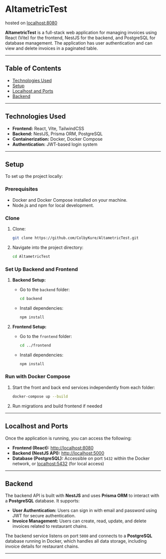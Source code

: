 # AltametricTest 

hosted on [localhost:8080](http://localhost:8080)

**AltametricTest** is a full-stack web application for managing invoices using React (Vite) for the frontend, NestJS for the backend, and PostgreSQL for database management. The application has user authentication and can view and delete invoices in a paginated table.

---

## Table of Contents

- [Technologies Used](#technologies-used)
- [Setup](#setup)
- [Localhost and Ports](#localhost-and-ports)
- [Backend](#backend)

---


## Technologies Used

- **Frontend:** React, Vite, TailwindCSS
- **Backend:** NestJS, Prisma ORM, PostgreSQL
- **Containerization:** Docker, Docker Compose
- **Authentication:** JWT-based login system

---

## Setup

To set up the project locally:

### Prerequisites

- Docker and Docker Compose installed on your machine.
- Node.js and npm for local development.

### Clone

1. Clone:
    ```bash
    git clone https://github.com/ColbyKure/AltametricTest.git
    ```

2. Navigate into the project directory:
    ```bash
    cd AltametricTest
    ```

### Set Up Backend and Frontend

1. **Backend Setup:**
   - Go to the `backend` folder:
     ```bash
     cd backend
     ```

   - Install dependencies:
     ```bash
     npm install
     ```

2. **Frontend Setup:**
   - Go to the `frontend` folder:
     ```bash
     cd ../frontend
     ```

   - Install dependencies:
     ```bash
     npm install
     ```

### Run with Docker Compose

1. Start the front and back end services independently from each folder:
    ```bash
    docker-compose up --build
    ```

1. Run migrations and build frontend if needed

---

## Localhost and Ports

Once the application is running, you can access the following:

- **Frontend (React):** [http://localhost:8080](http://localhost:8080)  
- **Backend (NestJS API):** [http://localhost:5000](http://localhost:5000)  
- **Database (PostgreSQL):** Accessible on port `5432` within the Docker network, or [localhost:5432](localhost:5432) (for local access)  

---

## Backend

The backend API is built with **NestJS** and uses **Prisma ORM** to interact with a **PostgreSQL** database. It supports:

- **User Authentication:** Users can sign in with email and password using JWT for secure authentication.
- **Invoice Management:** Users can create, read, update, and delete invoices related to restaurant chains.

The backend service listens on port `5000` and connects to a **PostgreSQL** database running in Docker, which handles all data storage, including invoice details for restaurant chains.

---
